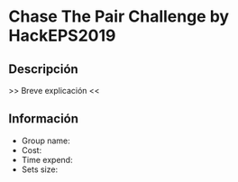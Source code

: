 # Chase The Pair Challenge by HackEPS2019

## Descripción
\>> Breve explicación <<

## Información
- Group name:
- Cost:
- Time expend:
- Sets size: